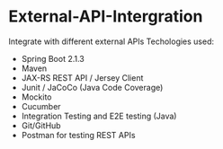 # External-API-Intergration
Integrate with different external APIs 
Techologies used: 
* Spring Boot 2.1.3
* Maven 
* JAX-RS REST API / Jersey Client
* Junit / JaCoCo (Java Code Coverage)
* Mockito 
* Cucumber 
* Integration Testing and E2E testing (Java) 
* Git/GitHub
* Postman for testing REST APIs
